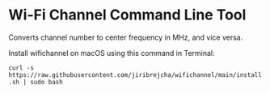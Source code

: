 # Wi-Fi Channel Command Line Tool
Converts channel number to center frequency in MHz, and vice versa.

Install wifichannel on macOS using this command in Terminal:

`curl -s https://raw.githubusercontent.com/jiribrejcha/wifichannel/main/install.sh | sudo bash`

